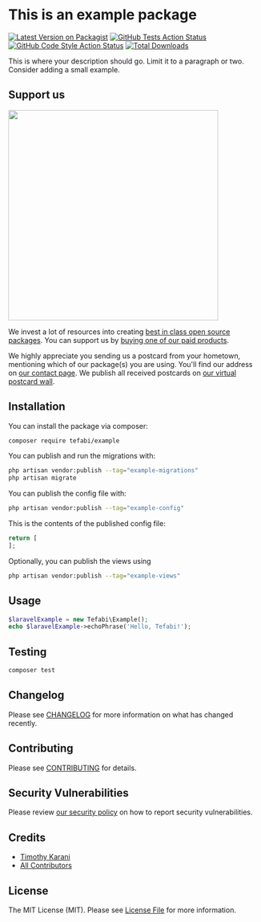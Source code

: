 # This is an example package

[![Latest Version on Packagist](https://img.shields.io/packagist/v/tefabi/laravel-example.svg?style=flat-square)](https://packagist.org/packages/tefabi/laravel-example)
[![GitHub Tests Action Status](https://img.shields.io/github/actions/workflow/status/tefabi/laravel-example/run-tests.yml?branch=main&label=tests&style=flat-square)](https://github.com/tefabi/laravel-example/actions?query=workflow%3Arun-tests+branch%3Amain)
[![GitHub Code Style Action Status](https://img.shields.io/github/actions/workflow/status/tefabi/laravel-example/fix-php-code-style-issues.yml?branch=main&label=code%20style&style=flat-square)](https://github.com/tefabi/laravel-example/actions?query=workflow%3A"Fix+PHP+code+style+issues"+branch%3Amain)
[![Total Downloads](https://img.shields.io/packagist/dt/tefabi/laravel-example.svg?style=flat-square)](https://packagist.org/packages/tefabi/laravel-example)

This is where your description should go. Limit it to a paragraph or two. Consider adding a small example.

## Support us

[<img src="https://github-ads.s3.eu-central-1.amazonaws.com/laravel-example.jpg?t=1" width="419px" />](https://spatie.be/github-ad-click/laravel-example)

We invest a lot of resources into creating [best in class open source packages](https://spatie.be/open-source). You can support us by [buying one of our paid products](https://spatie.be/open-source/support-us).

We highly appreciate you sending us a postcard from your hometown, mentioning which of our package(s) you are using. You'll find our address on [our contact page](https://spatie.be/about-us). We publish all received postcards on [our virtual postcard wall](https://spatie.be/open-source/postcards).

## Installation

You can install the package via composer:

```bash
composer require tefabi/example
```

You can publish and run the migrations with:

```bash
php artisan vendor:publish --tag="example-migrations"
php artisan migrate
```

You can publish the config file with:

```bash
php artisan vendor:publish --tag="example-config"
```

This is the contents of the published config file:

```php
return [
];
```

Optionally, you can publish the views using

```bash
php artisan vendor:publish --tag="example-views"
```

## Usage

```php
$laravelExample = new Tefabi\Example();
echo $laravelExample->echoPhrase('Hello, Tefabi!');
```

## Testing

```bash
composer test
```

## Changelog

Please see [CHANGELOG](CHANGELOG.md) for more information on what has changed recently.

## Contributing

Please see [CONTRIBUTING](CONTRIBUTING.md) for details.

## Security Vulnerabilities

Please review [our security policy](../../security/policy) on how to report security vulnerabilities.

## Credits

-   [Timothy Karani](https://github.com/c3n7-learning)
-   [All Contributors](../../contributors)

## License

The MIT License (MIT). Please see [License File](LICENSE.md) for more information.
